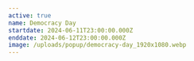 ```yaml
---
active: true
name: Democracy Day
startdate: 2024-06-11T23:00:00.000Z
enddate: 2024-06-12T23:00:00.000Z
image: /uploads/popup/democracy-day_1920x1080.webp
---
```


